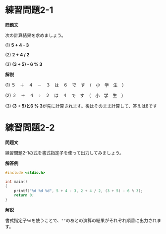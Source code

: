 # 練習問題2-1

**問題文**

次の計算結果を求めましょう。

(1) **5 + 4 - 3**

(2) **2 + 4 / 2**

(3) **(3 + 5) - 6 % 3**

**解説**

(1) ５　＋　４　－　３　は　６　で　す　（　小　学　生　）

(2) ２　＋　４　÷　２　は　４　で　す　（　小　学　生　）

(3) **(3 + 5)**と**6 % 3**が先に計算されます。後はそのまま計算して、答えは8です

# 練習問題2-2

**問題文**

練習問題2-1の式を書式指定子を使って出力してみましょう。

**解答例**

```c
#include <stdio.h>

int main()
{
    printf("%d %d %d", 5 + 4 - 3, 2 + 4 / 2, (3 + 5) - 6 % 3);
    return 0;
}
```

**解説**

書式指定子`%d`を使うことで、`""`のあとの演算の結果がそれぞれ順番に出力されます。